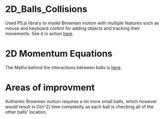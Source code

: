 # 2D_Balls_Collisions

Used P5.js library to model Brownian motion with multiple features such as mouse and 
keyboard control for adding objects and tracking their movements. 
See it in action [here](https://yk220284.github.io/2D_Balls_Collisions.github.io/).

# 2D Momentum Equations
The Maths behind the interactions between balls is [here](https://en.wikipedia.org/wiki/Elastic_collision).

# Areas of improvment
Authentic Brownian motion requires a lot more small balls, which however would result
in O(n^2) time complexity as each ball is checking all of the other balls' location. 
